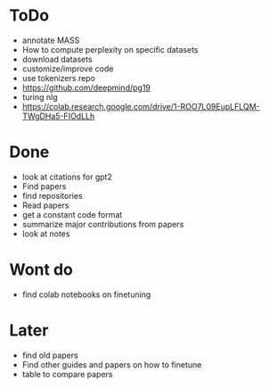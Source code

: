 # ToDo

-   annotate MASS
-   How to compute perplexity on specific datasets
-   download datasets
-   customize/improve code
-   use tokenizers repo
-   https://github.com/deepmind/pg19
-   turing nlg
-   https://colab.research.google.com/drive/1-ROO7L09EupLFLQM-TWgDHa5-FIOdLLh

# Done

-   look at citations for gpt2
-   Find papers
-   find repositories
-   Read papers
-   get a constant code format
-   summarize major contributions from papers
-   look at notes

# Wont do

-   find colab notebooks on finetuning

# Later

-   find old papers
-   Find other guides and papers on how to finetune
-   table to compare papers
